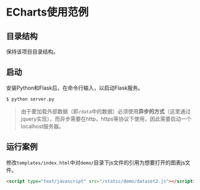 # ECharts使用范例

## 目录结构

保持该项目目录结构。

## 启动

安装Python和Flask后，在命令行输入，以启动Flask服务。
```python
$ python server.py
```
> 由于要加载外部数据（即`/data`中的数据）必须使用**异步的方式**（这里通过jquery实现），而异步需要在http，https等协议下使用，因此需要启动一个localhost服务器。

## 运行案例

修改`templates/index.html`中对`demo/`目录下js文件的引用为想要打开的图表js文件。
```html
<script type="text/javascript" src="/static/demo/dataset2.js"></script>
```